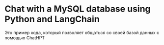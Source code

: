 # Chat with a MySQL database using Python and LangChain

Это пример кода, который позволяет общаться со своей базой данных с помощью ChatHPT
